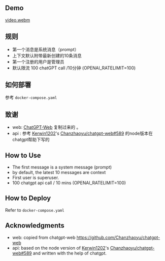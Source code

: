 ## Demo

[video.webm](https://user-images.githubusercontent.com/666683/228706339-453e3a2d-5801-42f1-9906-86e2ac140aec.webm)


## 规则

- 第一个消息是系统消息（prompt）
- 上下文默认附带最新创建的10条消息
- 第一个注册的用户是管理员
- 默认限流 100 chatGPT call /10分钟 (OPENAI_RATELIMIT=100)

## 如何部署

参考 `docker-compose.yaml`

## 致谢

- web: [ChatGPT-Web](https://github.com/Chanzhaoyu/chatgpt-web) 复制过来的 。
- api : 参考 [Kerwin1202](https://github.com/Kerwin1202)'s [Chanzhaoyu/chatgpt-web#589](https://github.com/Chanzhaoyu/chatgpt-web/pull/589) 的node版本在chatgpt帮助下写的


## How to Use

- The first message is a system message (prompt)
- by default, the latest 10 messages are context
- First user is superuser.
- 100 chatgpt api call / 10 mins (OPENAI_RATELIMIT=100)

## How to Deploy

Refer to `docker-compose.yaml`

## Acknowledgments

- web: copied from chatgpt-web https://github.com/Chanzhaoyu/chatgpt-web
- api: based on the node version of [Kerwin1202](https://github.com/Kerwin1202)'s [Chanzhaoyu/chatgpt-web#589](https://github.com/Chanzhaoyu/chatgpt-web/pull/589)
and written with the help of chatgpt.
